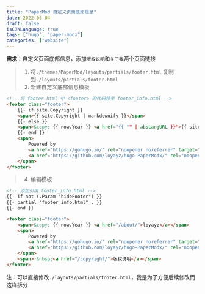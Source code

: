 ```yaml
---
title: "PaperMod 自定义页面底部信息"
date: 2022-06-04
draft: false
isCJKLanguage: true
tags: ["hugo", "paper-modx"]
categories: ["website"]
---
```


**需求**：自定义页面底部信息，添加`版权说明`和`关于我`两个页面链接

> 1. 将`./themes/PaperMod/layouts/partials/footer.html` 复制到`./layouts/partials/footer.html`
> 2. 新建自定义底部信息模板
```html { title="./layouts/partials/footer_info.html" }
<!-- 将 footer.html 中 <footer> 的代码移至 footer_info.html -->
<footer class="footer">
    {{- if site.Copyright }}
    <span>{{ site.Copyright | markdownify }}</span>
    {{- else }}
    <span>&copy; {{ now.Year }} <a href="{{ "" | absLangURL }}">{{ site.Title }}</a></span>
    {{- end }}
    <span>
        Powered by
        <a href="https://gohugo.io/" rel="noopener noreferrer" target="_blank">Hugo</a> &
        <a href="https://github.com/loyayz/hugo-PaperModx/" rel="noopener" target="_blank">PaperModx</a>
    </span>
</footer>
```
> 4. 编辑模板
```html { title="./layouts/partials/footer.html" }
<!-- 添加引用 footer_info.html -->
{{- if not (.Param "hideFooter") }}
{{- partial "footer_info.html" . }}
{{- end }}
```
```html { title="./layouts/partials/footer_info.html" }
<footer class="footer">
    <span>&copy; {{ now.Year }} <a href="/about/">loyayz</a></span>
    <span>
        Powered by
        <a href="https://gohugo.io/" rel="noopener noreferrer" target="_blank">Hugo</a> &
        <a href="https://github.com/loyayz/hugo-PaperModx/" rel="noopener" target="_blank">PaperModx</a>
    </span>
    <span>·&nbsp;<a href="/copyright/">版权说明</a></span>
</footer>
```
注：可以直接修改`./layouts/partials/footer.html`，我是为了方便后续修改而这样拆分

